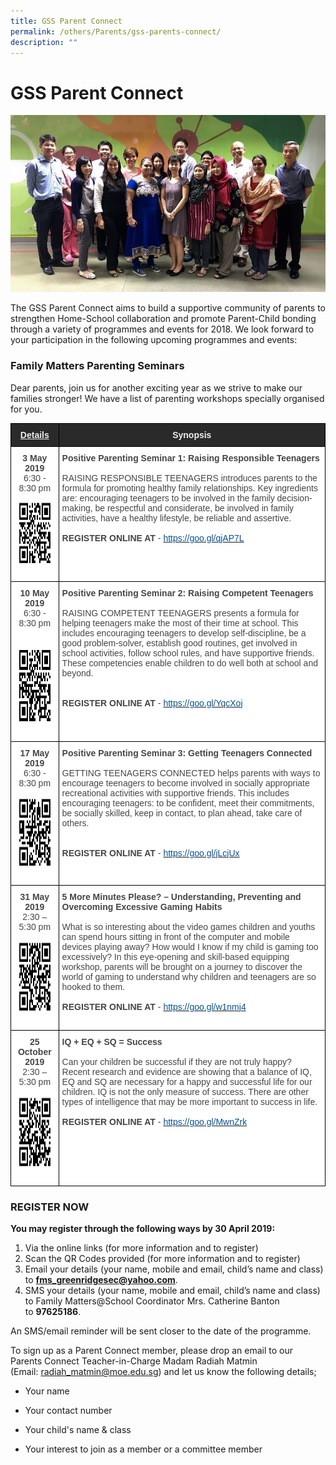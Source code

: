 ```yaml
---
title: GSS Parent Connect
permalink: /others/Parents/gss-parents-connect/
description: ""
---
```


# **GSS Parent Connect**

![](/images/pc.jpg)

The GSS Parent Connect aims to build a supportive community of parents to strengthen Home-School collaboration and promote Parent-Child bonding through a variety of programmes and events for 2018. We look forward to your participation in the following upcoming programmes and events:


### Family Matters Parenting Seminars

Dear parents, join us for another exciting year as we strive to make our families stronger! We have a list of parenting workshops specially organised for you.





<table style="border-collapse:collapse;border-spacing:0" class="tg"><thead><tr><th style="background-color:#2A2A2A;border-color:#000000;border-style:solid;border-width:1px;color:#EEE;font-family:Arial, sans-serif;font-size:14px;font-weight:bold;overflow:hidden;padding:10px 5px;text-align:center;text-decoration:underline;vertical-align:top;word-break:normal">Details</th><th style="background-color:#2A2A2A;border-color:#000000;border-style:solid;border-width:1px;color:#EEE;font-family:Arial, sans-serif;font-size:14px;font-weight:bold;overflow:hidden;padding:10px 5px;text-align:center;vertical-align:top;word-break:normal">Synopsis</th></tr></thead><tbody><tr><td style="background-color:#FFF;border-color:#000000;border-style:solid;border-width:1px;color:#454545;font-family:Arial, sans-serif;font-size:14px;overflow:hidden;padding:10px 5px;text-align:center;vertical-align:top;word-break:normal"><span style="font-weight:bold"> 3 May 2019 </span><br><span style="background-color:initial">6:30 - 8:30 pm</span><span style="color:black;background-color:initial"> </span><br><img src="/images/1aa.jpg" alt="1.jpg" width="142" height="128"></td><td style="background-color:#FFF;border-color:#000000;border-style:solid;border-width:1px;color:#454545;font-family:Arial, sans-serif;font-size:14px;overflow:hidden;padding:10px 5px;text-align:left;vertical-align:top;word-break:normal"><span style="font-weight:bold">Positive Parenting Seminar 1: Raising Responsible Teenagers</span><br><br>RAISING RESPONSIBLE TEENAGERS introduces parents to the formula for promoting healthy family relationships. Key ingredients are: encouraging teenagers to be involved in the family decision-making, be respectful and considerate, be involved in family activities, have a healthy lifestyle, be reliable and assertive.  <br><br><span style="font-weight:bold">REGISTER ONLINE AT</span> - <a href="https://goo.gl/qjAP7L" target="_blank" rel="noopener noreferrer"><span style="text-decoration:none;color:#035096">https://goo.gl/qjAP7L</span></a><br><br></td></tr><tr><td style="background-color:#FFF;border-color:#000000;border-style:solid;border-width:1px;color:#454545;font-family:Arial, sans-serif;font-size:14px;overflow:hidden;padding:10px 5px;text-align:center;vertical-align:top;word-break:normal"><span style="font-weight:bold;background-color:initial"> 10 May 2019</span><span style="background-color:initial"> </span><br>6:30 - 8:30 pm<br><br><img src="/images/2aa.jpg" alt="2.jpg" width="152" height="152"></td><td style="background-color:#FFF;border-color:#000000;border-style:solid;border-width:1px;color:#454545;font-family:Arial, sans-serif;font-size:14px;overflow:hidden;padding:10px 5px;text-align:left;vertical-align:top;word-break:normal"><span style="font-weight:bold">Positive Parenting Seminar 2: Raising Competent Teenagers</span><br><br>RAISING COMPETENT TEENAGERS presents a formula  for helping teenagers make the most of their time  at school. This includes encouraging teenagers to develop self-discipline, be a good problem-solver, establish good routines, get involved in school activities, follow school rules, and have supportive friends. These competencies enable children to do well both at school and beyond. <br><br><br><span style="font-weight:bold">REGISTER ONLINE AT</span> - <a href="https://goo.gl/YqcXoj" target="_blank" rel="noopener noreferrer"><span style="text-decoration:none;color:#035096">https://goo.gl/YqcXoj</span></a><br></td></tr><tr><td style="background-color:#FFF;border-color:#000000;border-style:solid;border-width:1px;color:#454545;font-family:Arial, sans-serif;font-size:14px;overflow:hidden;padding:10px 5px;text-align:center;vertical-align:top;word-break:normal"> <span style="font-weight:bold">17 May 2019</span><br>6:30 - 8:30 pm <br><img src="/images/3aa.jpg" alt="3.jpg" width="142" height="142"></td><td style="background-color:#FFF;border-color:#000000;border-style:solid;border-width:1px;color:#454545;font-family:Arial, sans-serif;font-size:14px;overflow:hidden;padding:10px 5px;text-align:left;vertical-align:top;word-break:normal"><span style="font-weight:bold">Positive Parenting Seminar 3: Getting Teenagers Connected</span><br><br>GETTING TEENAGERS CONNECTED helps parents with ways to encourage teenagers to become involved in socially appropriate recreational activities with supportive friends. This includes encouraging teenagers: to be confident,  meet their commitments, be socially skilled, keep in contact, to plan ahead, take care of others.   <br><br><br><span style="font-weight:bold">REGISTER ONLINE AT</span> - <a href="https://goo.gl/jLcjUx" target="_blank" rel="noopener noreferrer"><span style="text-decoration:none;color:#035096">https://goo.gl/jLcjUx</span></a></td></tr><tr><td style="background-color:#FFF;border-color:#000000;border-style:solid;border-width:1px;color:#454545;font-family:Arial, sans-serif;font-size:14px;overflow:hidden;padding:10px 5px;text-align:center;vertical-align:top;word-break:normal"><span style="font-weight:bold">31 May 2019</span><br>2:30 – 5:30 pm<br><img src="/images/4aa.jpg" alt="4.jpg" width="144" height="144"></td><td style="background-color:#FFF;border-color:#000000;border-style:solid;border-width:1px;color:#454545;font-family:Arial, sans-serif;font-size:14px;overflow:hidden;padding:10px 5px;text-align:left;vertical-align:top;word-break:normal"><span style="font-weight:bold">5 More Minutes Please? – Understanding, Preventing and Overcoming Excessive Gaming Habits</span><br><br>What is so interesting about the video games children and youths can spend hours sitting in front of the computer and mobile devices playing away? How would I know if my child is gaming too excessively? In this eye-opening and skill-based equipping workshop, parents will be brought on a journey to discover the world of gaming to understand why children and teenagers are so hooked to them.<br><br><span style="font-weight:bold">REGISTER ONLINE AT </span>- <a href="https://goo.gl/w1nmj4" target="_blank" rel="noopener noreferrer"><span style="text-decoration:none;color:#035096">https://goo.gl/w1nmj4 </span></a></td></tr><tr><td style="background-color:#FFF;border-color:#000000;border-style:solid;border-width:1px;color:#454545;font-family:Arial, sans-serif;font-size:14px;overflow:hidden;padding:10px 5px;text-align:center;vertical-align:top;word-break:normal"><span style="font-weight:bold">25 October 2019</span><br>2:30 – 5:30 pm<br><img src="/images/5aa.jpg" alt="5.jpg" width="145" height="145"></td><td style="background-color:#FFF;border-color:#000000;border-style:solid;border-width:1px;color:#454545;font-family:Arial, sans-serif;font-size:14px;overflow:hidden;padding:10px 5px;text-align:left;vertical-align:top;word-break:normal"><span style="font-weight:bold">IQ + EQ + SQ = Success</span><br><br>Can your children be successful if they are not truly happy? Recent research and evidence are showing that a balance of IQ, EQ and SQ are necessary for a happy and successful life for our children. IQ is not the only measure of success. There are other types of intelligence that may be more important to success in life.<br><br><span style="font-weight:bold">REGISTER ONLINE AT</span> - <a href="https://goo.gl/MwnZrk" target="_blank" rel="noopener noreferrer"><span style="text-decoration:none;color:#035096">https://goo.gl/MwnZrk</span></a></td></tr></tbody></table>


### **REGISTER NOW**

**You may register through the following ways by 30 April 2019:**  

1.  Via the online links (for more information and to register)
2.  Scan the QR Codes provided (for more information and to register)
3.  Email your details (your name, mobile and email, child’s name and class) to **[fms\_greenridgesec@yahoo.com](mailto:fms\_greenridgesec@yahoo.com)**. 
4.  SMS your details (your name, mobile and email, child’s name and class) to Family Matters@School Coordinator Mrs. Catherine Banton  to **97625186**. 

An SMS/email reminder will be sent closer to the date of the programme.

To sign up as a Parent Connect member, please drop an email to our Parents Connect Teacher-in-Charge Madam Radiah Matmin (Email: [radiah\_matmin@moe.edu.sg](mailto:radiah_matmin@moe.edu.sg)) and let us know the following details;

*   Your name  
    
*   Your contact number  
    
*   Your child's name & class  
    
*   Your interest to join as a member or a committee member